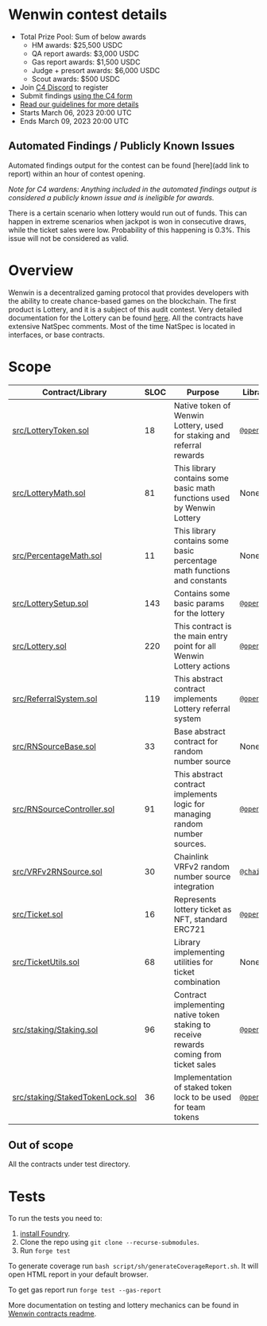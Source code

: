 # Wenwin contest details
- Total Prize Pool: Sum of below awards
  - HM awards: $25,500 USDC
  - QA report awards: $3,000 USDC
  - Gas report awards: $1,500 USDC
  - Judge + presort awards: $6,000 USDC
  - Scout awards: $500 USDC
- Join [C4 Discord](https://discord.gg/code4rena) to register
- Submit findings [using the C4 form](https://code4rena.com/contests/2023-03-wenwin-contest/submit)
- [Read our guidelines for more details](https://docs.code4rena.com/roles/wardens)
- Starts March 06, 2023 20:00 UTC
- Ends March 09, 2023 20:00 UTC

## Automated Findings / Publicly Known Issues

Automated findings output for the contest can be found [here](add link to report) within an hour of contest opening.

*Note for C4 wardens: Anything included in the automated findings output is considered a publicly known issue and is ineligible for awards.*

There is a certain scenario when lottery would run out of funds. This can happen in extreme scenarios when jackpot is won in consecutive draws, while the ticket sales were low. Probability of this happening is 0.3%. This issue will not be considered as valid.

# Overview

Wenwin is a decentralized gaming protocol that provides developers with the ability to create chance-based games on the blockchain. The first product is Lottery, and it is a subject of this audit contest. Very detailed documentation for the Lottery can be found [here](https://docs.wenwin.com/wenwin-lottery). All the contracts have extensive NatSpec comments. Most of the time NatSpec is located in interfaces, or base contracts.

# Scope

| Contract/Library | SLOC | Purpose | Libraries used |  
| ----------- | ----------- | ----------- | ----------- |
| [src/LotteryToken.sol](src/LotteryToken.sol) | 18 | Native token of Wenwin Lottery, used for staking and referral rewards | [`@openzeppelin/*`](https://openzeppelin.com/contracts/) |
| [src/LotteryMath.sol](src/LotteryMath.sol) | 81 | This library contains some basic math functions used by Wenwin Lottery | None |
| [src/PercentageMath.sol](src/PercentageMath.sol) | 11 | This library contains some basic percentage math functions and constants | None |
| [src/LotterySetup.sol](src/LotterySetup.sol) | 143 | Contains some basic params for the lottery | [`@openzeppelin/*`](https://openzeppelin.com/contracts/) |
| [src/Lottery.sol](src/Lottery.sol) | 220 | This contract is the main entry point for all Wenwin Lottery actions | [`@openzeppelin/*`](https://openzeppelin.com/contracts/) |
| [src/ReferralSystem.sol](src/ReferralSystem.sol) | 119 | This abstract contract implements Lottery referral system | [`@openzeppelin/*`](https://openzeppelin.com/contracts/) |
| [src/RNSourceBase.sol](src/RNSourceBase.sol) | 33 | Base abstract contract for random number source | None |
| [src/RNSourceController.sol](src/RNSourceController.sol) | 91 | This abstract contract implements logic for managing random number sources. | [`@openzeppelin/*`](https://openzeppelin.com/contracts/) |
| [src/VRFv2RNSource.sol](src/VRFv2RNSource.sol) | 30 | Chainlink VRFv2 random number source integration | [`@chainlink/*`](https://github.com/smartcontractkit/chainlink) |
| [src/Ticket.sol](src/Ticket.sol) | 16 | Represents lottery ticket as NFT, standard ERC721 | [`@openzeppelin/*`](https://openzeppelin.com/contracts/) |
| [src/TicketUtils.sol](src/TicketUtils.sol) | 68 | Library implementing utilities for ticket combination | None |
| [src/staking/Staking.sol](src/staking/Staking.sol) | 96 | Contract implementing native token staking to receive rewards coming from ticket sales | [`@openzeppelin/*`](https://openzeppelin.com/contracts/) |
| [src/staking/StakedTokenLock.sol](src/staking/StakedTokenLock.sol) | 36 | Implementation of staked token lock to be used for team tokens | [`@openzeppelin/*`](https://openzeppelin.com/contracts/) |

## Out of scope

All the contracts under test directory.

# Tests

To run the tests you need to:
1. [install Foundry](https://book.getfoundry.sh/getting-started/installation).
2. Clone the repo using `git clone --recurse-submodules`.
3. Run `forge test`

To generate coverage run `bash script/sh/generateCoverageReport.sh`. It will open HTML report in your default browser.

To get gas report run `forge test --gas-report`

More documentation on testing and lottery mechanics can be found in [Wenwin contracts readme](https://github.com/wenwincom/wenwin-contracts/blob/main/README.md).
